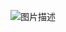 ![图片描述](https://drive.usercontent.google.com/download?id=10OHDtMVT9cXOo1vz7k84xnVMZtt9bYYY&export=view)
